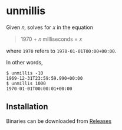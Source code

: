 # unmillis

Given 𝑛, solves for 𝑥 in the equation 

> 1970 + 𝑛 milliseconds = 𝑥  

where `1970` refers to `1970-01-01T00:00+00:00`.

In other words, 
```console
$ unmillis -10
1969-12-31T23:59:59.990+00:00
$ unmillis 1000
1970-01-01T00:00:01+00:00
```

## Installation

Binaries can be downloaded from [Releases](https://github.com/joar/unmillis/releases)
